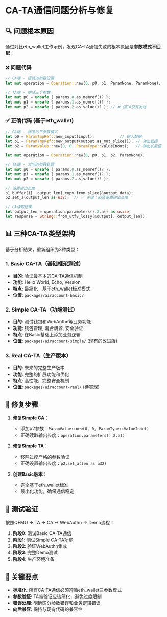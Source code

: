 # CA-TA通信问题分析与修复

## 🔍 问题根本原因

通过对比eth_wallet工作示例，发现CA-TA通信失败的根本原因是**参数模式不匹配**：

### ❌ 问题代码
```rust
// CA端 - 错误的参数设置
let mut operation = Operation::new(0, p0, p1, ParamNone, ParamNone);

// TA端 - 期望三个参数
let mut p0 = unsafe { params.0.as_memref()? };
let mut p1 = unsafe { params.1.as_memref()? };
let mut p2 = unsafe { params.2.as_value()? }; // ❌ 但CA没有发送
```

### ✅ 正确代码 (基于eth_wallet)
```rust
// CA端 - 标准的三参数模式
let p0 = ParamTmpRef::new_input(input);           // 输入数据
let p1 = ParamTmpRef::new_output(output.as_mut_slice()); // 输出数据
let p2 = ParamValue::new(0, 0, ParamType::ValueInout);   // 输出长度值

let mut operation = Operation::new(0, p0, p1, p2, ParamNone);

// TA端 - 对应的参数处理
let mut p0 = unsafe { params.0.as_memref()? };
let mut p1 = unsafe { params.1.as_memref()? }; 
let mut p2 = unsafe { params.2.as_value()? };

// 设置输出长度
p1.buffer()[..output_len].copy_from_slice(&output_data);
p2.set_a(output_len as u32);  // ✅ 关键：必须设置输出长度

// CA读取结果
let output_len = operation.parameters().2.a() as usize;
let response = String::from_utf8_lossy(&output[..output_len]);
```

## 📊 三种CA-TA类型架构

基于分析结果，重新组织为3种类型：

### 1. Basic CA-TA（基础框架测试）
- **目的**: 验证最基本的CA-TA通信机制
- **功能**: Hello World, Echo, Version
- **特点**: 最简化，基于eth_wallet标准模式
- **位置**: `packages/airaccount-basic/`

### 2. Simple CA-TA（功能测试）  
- **目的**: 测试钱包和WebAuthn等业务功能
- **功能**: 钱包管理, 混合熵源, 安全验证
- **特点**: 在Basic基础上添加业务逻辑
- **位置**: `packages/airaccount-simple/` (现有的改进版)

### 3. Real CA-TA（生产版本）
- **目的**: 未来的完整生产版本
- **功能**: 完整的扩展功能和优化
- **特点**: 高性能，完整安全机制
- **位置**: `packages/airaccount-real/` (待实现)

## 🔧 修复步骤

1. **修复Simple CA**：
   - 添加p2参数：`ParamValue::new(0, 0, ParamType::ValueInout)`
   - 正确读取输出长度：`operation.parameters().2.a()`

2. **修复Simple TA**：
   - 移除过度严格的参数验证
   - 正确设置输出长度：`p2.set_a(len as u32)`

3. **创建Basic版本**：
   - 完全基于eth_wallet标准
   - 最小化功能，确保通信稳定

## 🧪 测试验证

按照QEMU → TA → CA → WebAuthn → Demo流程：

1. **阶段0**: 测试Basic CA-TA通信
2. **阶段1**: 测试Simple CA-TA功能
3. **阶段2**: 验证WebAuthn集成
4. **阶段3**: 完整Demo测试
5. **阶段4**: 生产环境准备

## 🎯 关键要点

- **标准化**: 所有CA-TA通信必须遵循eth_wallet三参数模式
- **参数验证**: TA端验证应该简化，避免过度限制
- **错误处理**: 明确区分参数错误和业务逻辑错误
- **向后兼容**: 保持与现有代码的兼容性